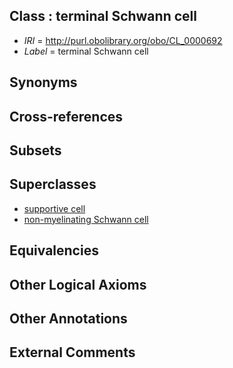 
## Class : terminal Schwann cell

 * *IRI* = http://purl.obolibrary.org/obo/CL_0000692
 * *Label* = terminal Schwann cell

## Synonyms


## Cross-references


## Subsets


## Superclasses

 * [supportive cell](../../CL/30/CL_0000630.md)
 * [non-myelinating Schwann cell](../../CL/76/CL_0002376.md)

## Equivalencies


## Other Logical Axioms


## Other Annotations


## External Comments

